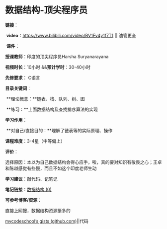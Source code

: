 # 数据结构-顶尖程序员

**链接**：

​	**video**：https://www.bilibili.com/video/BV1Fv4y1f7T1 || 油管更全

​	**课件**：

**授课教师**：印度的顶尖程序员Harsha Suryanarayana

**视频时长**：10小时 &&**预计学时**：30-40小时

**先修要求**： C语言

**目录关键词**：

​	**理论概念：**链表、栈、队列、树、图

​	**练习：**上面数据结构及查找排序算法的实现

**学习作用**：

​	**对自己/直接目的：**理解了链表等的实际原理、操作

**课程难度**：3-4星（中等偏上）

**评价**：

​	选择原因：本以为自己数据结构会得心应手，唉，真的要对知识有敬畏之心；王卓和陈越感觉有些慢，而且不如这个印度老师生动

**学习建议**：敲代码、记笔记

**笔记链接**：[数据结构 (0) ](https://flyastar.top/2023/05/25/数据结构-0/)

**可参考博客/资源**：

直接上网搜，数据结构资源挺多的

[mycodeschool’s gists (github.com)](https://gist.github.com/mycodeschool)||代码